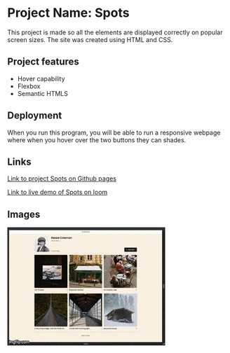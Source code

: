 # Project Name: Spots

This project is made so all the elements are displayed correctly on popular screen sizes. The site was created using HTML and CSS.

## Project features

- Hover capability
- Flexbox
- Semantic HTMLS

## Deployment

When you run this program, you will be able to run a responsive webpage where when you hover over the two buttons they can shades.

## Links

[Link to project Spots on Github pages](https://guccigerm.github.io/se_project_spots/)

[Link to live demo of Spots on loom](https://www.loom.com/share/2ec9d0fc354e402ca26510c0f759b826?sid=48d60543-4fb7-411d-a0f5-091b492c9258)

## Images

![Images](images/responsive_compressed.gif)
